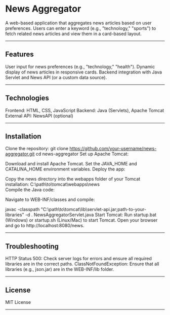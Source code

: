 # News Aggregator
A web-based application that aggregates news articles based on user preferences. Users can enter a keyword (e.g., "technology," "sports") to fetch related news articles and view them in a card-based layout.

---
## Features
User input for news preferences (e.g., "technology," "health").
Dynamic display of news articles in responsive cards.
Backend integration with Java Servlet and News API (or a custom data source).

---
## Technologies
Frontend: HTML, CSS, JavaScript
Backend: Java (Servlets), Apache Tomcat
External API: NewsAPI (optional)

---
## Installation
Clone the repository:
git clone https://github.com/your-username/news-aggregator.git
cd news-aggregator
Set up Apache Tomcat:

Download and install Apache Tomcat.
Set the JAVA_HOME and CATALINA_HOME environment variables.
Deploy the app:

Copy the news directory into the webapps folder of your Tomcat installation:
C:\path\to\tomcat\webapps\news\
Compile the Java code:

Navigate to WEB-INF/classes and compile:

javac -classpath "C:\path\to\tomcat\lib\servlet-api.jar;path-to-your-libraries" -d . NewsAggregatorServlet.java
Start Tomcat:
Run startup.bat (Windows) or startup.sh (Linux/Mac) to start Tomcat.
Open your browser and go to http://localhost:8080/news.

---
## Troubleshooting
HTTP Status 500: Check server logs for errors and ensure all required libraries are in the correct paths.
ClassNotFoundException: Ensure that all libraries (e.g., json.jar) are in the WEB-INF/lib folder.

---
## License
MIT License

---

